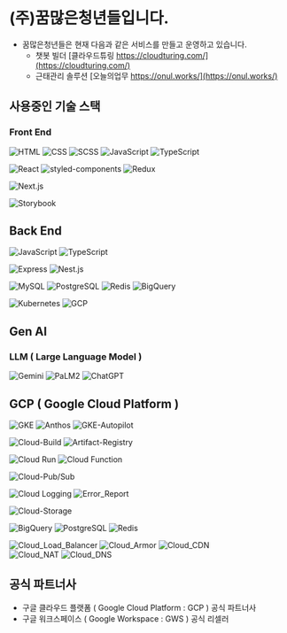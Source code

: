 # (주)꿈많은청년들입니다.

<!-- 현재 운영 서비스 목록 -->
- 꿈많은청년들은 현재 다음과 같은 서비스를 만들고 운영하고 있습니다.
  - 챗봇 빌더 [클라우드튜링 https://cloudturing.com/](https://cloudturing.com/)
  - 근태관리 솔루션 [오늘의업무 https://onul.works/](https://onul.works/)
  

<!-- 테크 리스트 -->
## 사용중인 기술 스택
### Front End

![HTML](https://img.shields.io/badge/HTML-Language-green)
![CSS](https://img.shields.io/badge/CSS-Language-green)
![SCSS](https://img.shields.io/badge/SCSS-Language-green)
![JavaScript](https://img.shields.io/badge/JavaScript-Language-green)
![TypeScript](https://img.shields.io/badge/TypeScript-Language-green)

![React](https://img.shields.io/badge/React-Library-yellow)
![styled-components](https://img.shields.io/badge/styled--components-Library-yellow)
![Redux](https://img.shields.io/badge/Redux-Library-yellow)

![Next.js](https://img.shields.io/badge/Next.js-Framework-blue)

![Storybook](https://img.shields.io/badge/Storybook-Tool-lightgrey)

## Back End
![JavaScript](https://img.shields.io/badge/JavaScript-Language-green)
![TypeScript](https://img.shields.io/badge/TypeScript-Language-green)

![Express](https://img.shields.io/badge/Express-Framework-blue)
![Nest.js](https://img.shields.io/badge/Nest.js-Framework-blue)

![MySQL](https://img.shields.io/badge/MySQL-Database-blue)
![PostgreSQL](https://img.shields.io/badge/PostgreSQL-Database-blue)
![Redis](https://img.shields.io/badge/Redis-Database-blue)
![BigQuery](https://img.shields.io/badge/BigQuery-Database-blue)

![Kubernetes](https://img.shields.io/badge/Kubernetes-Platform-yellowgreen)
![GCP](https://img.shields.io/badge/GCP-Platform-yellowgreen)

## Gen AI

### LLM ( Large Language Model )
![Gemini](https://img.shields.io/badge/Google_Gemini-LLM-yellowgreen)
![PaLM2](https://img.shields.io/badge/Google_PaLM_2-LLM-yellowgreen)
![ChatGPT](https://img.shields.io/badge/OpenAI_ChatGPT-LLM-yellowgreen)

## GCP ( Google Cloud Platform )
![GKE](https://img.shields.io/badge/GKE-Kubernetes-blue)
![Anthos](https://img.shields.io/badge/Anthos-Kubernetes-blue)
![GKE-Autopilot](https://img.shields.io/badge/GKE_Autopilot-Kubernetes-blue)  

![Cloud-Build](https://img.shields.io/badge/Cloud_Build-CI/CD-yellowgreen)
![Artifact-Registry](https://img.shields.io/badge/Artifact_Registry-CI/CD-yellowgreen)  

![Cloud Run](https://img.shields.io/badge/Cloud_Run-Serverless-blue)
![Cloud Function](https://img.shields.io/badge/Cloud_Function-Serverless-blue)  

![Cloud-Pub/Sub](https://img.shields.io/badge/Cloud_Pub/Sub-Message_Service-yellowgreen)  

![Cloud Logging](https://img.shields.io/badge/Cloud_Logging-Monitoring-blue)
![Error_Report](https://img.shields.io/badge/Error_Report-Monitoring-blue)  

![Cloud-Storage](https://img.shields.io/badge/Cloud_Storage-Blob_Data-yellowgreen)  

![BigQuery](https://img.shields.io/badge/BigQuery-Database-blue)
![PostgreSQL](https://img.shields.io/badge/PostgreSQL-Database-blue)
![Redis](https://img.shields.io/badge/Redis-Database-blue)  

![Cloud_Load_Balancer](https://img.shields.io/badge/Cloud_Load_Balancer-Network-yellowgreen)
![Cloud_Armor](https://img.shields.io/badge/Cloud_Armor-Network-yellowgreen)
![Cloud_CDN](https://img.shields.io/badge/Cloud_CDN-Network-yellowgreen)  
![Cloud_NAT](https://img.shields.io/badge/Cloud_NAT-Network-yellowgreen)
![Cloud_DNS](https://img.shields.io/badge/Cloud_DNS-Network-yellowgreen)  

<!-- 파트너사 목록 -->
## 공식 파트너사
- 구글 클라우드 플랫폼 ( Google Cloud Platform : GCP ) 공식 파트너사
- 구글 워크스페이스 ( Google Workspace : GWS ) 공식 리셀러

